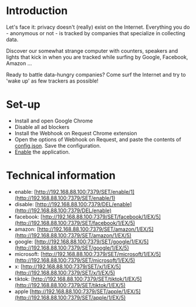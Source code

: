 # Introduction
Let's face it: privacy doesn't (really) exist on the Internet. Everything you do - anonymous or not - is tracked by companies that specialize in collecting data.

Discover our somewhat strange computer with counters, speakers and lights that kick in when you are tracked while surfing by Google, Facebook, Amazon ...

Ready to battle data-hungry companies? Come surf the Internet and try to 'wake up' as few trackers as possible!

# Set-up
- Install and open Google Chrome
- Disable all ad blockers
- Install the Webhook on Request Chrome extension
- Open the options of Webhook on Request, and paste the contents of [config.json](https://raw.githubusercontent.com/wie-volgt-jou-op-het-internet/browser/main/config.json). Save the configuration.
- [Enable](http://192.168.88.100:7379/SET/enable/1) the application.   

# Technical information
- enable: [http://192.168.88.100:7379/SET/enable/1](http://192.168.88.100:7379/SET/enable/1)
- disable: [http://192.168.88.100:7379/DEL/enable](http://192.168.88.100:7379/DEL/enable)
- facebook: [http://192.168.88.100:7379/SET/facebook/1/EX/5](http://192.168.88.100:7379/SET/facebook/1/EX/5)
- amazon: [http://192.168.88.100:7379/SET/amazon/1/EX/5](http://192.168.88.100:7379/SET/amazon/1/EX/5)
- google: [http://192.168.88.100:7379/SET/google/1/EX/5](http://192.168.88.100:7379/SET/google/1/EX/5)
- microsoft: [http://192.168.88.100:7379/SET/microsoft/1/EX/5](http://192.168.88.100:7379/SET/microsoft/1/EX/5)
- x: [http://192.168.88.100:7379/SET/x/1/EX/5](http://192.168.88.100:7379/SET/x/1/EX/5)
- tiktok: [http://192.168.88.100:7379/SET/tiktok/1/EX/5](http://192.168.88.100:7379/SET/tiktok/1/EX/5)
- apple [http://192.168.88.100:7379/SET/apple/1/EX/5](http://192.168.88.100:7379/SET/apple/1/EX/5)
